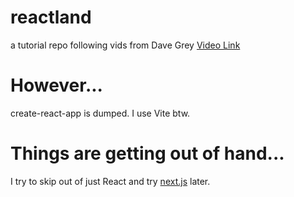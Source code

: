 # reactland
a tutorial repo following vids from Dave Grey
[Video Link](https://www.youtube.com/watch?v=TeeAp5zkYnI&list=PL0Zuz27SZ-6PrE9srvEn8nbhOOyxnWXfp)

# However...
create-react-app is dumped. I use Vite btw.

# Things are getting out of hand...
I try to skip out of just React and try [next.js](https://nextjs.org/docs) later.
